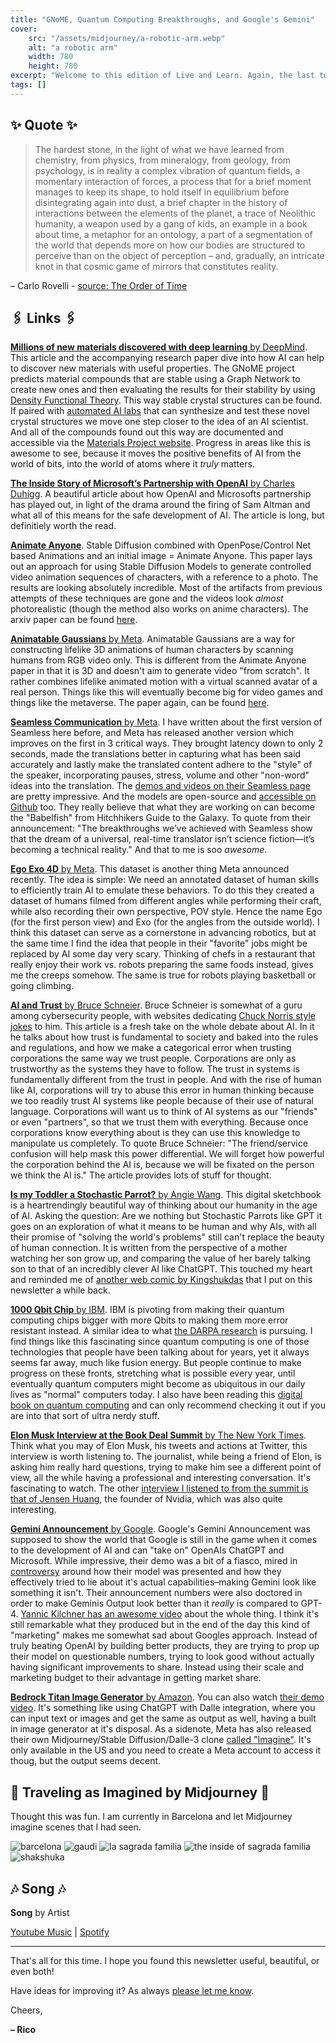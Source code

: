 ```yaml
---
title: "GNoME, Quantum Computing Breakthroughs, and Google's Gemini"
cover:
    src: "/assets/midjourney/a-robotic-arm.webp"
    alt: "a robotic arm"
    width: 780
    height: 780
excerpt: "Welcome to this edition of Live and Learn. Again, the last two weeks have been exploding in terms of announcements and awesome things that I have found. This edition is a wild mix: Robotic arms mimicking those of octopods, an essay about what it means to be human in the age of AI, crazy progress towards AI scientists, the interviews of the New York Book Deal Summit, the release of more powerful open source models, quantum computing breakthroughs, advancements on creating a universal AI translator, the Gemini Announcement by Google, the Animate Everyone paper and more... This newsletter is packed with nice things to read and learn about. I hope you enjoy it."
tags: []
---
```


## ✨ Quote ✨

> The hardest stone, in the light of what we have learned from chemistry, from physics, from mineralogy, from geology, from psychology, is in reality a complex vibration of quantum fields, a momentary interaction of forces, a process that for a brief moment manages to keep its shape, to hold itself in equilibrium before disintegrating again into dust, a brief chapter in the history of interactions between the elements of the planet, a trace of Neolithic humanity, a weapon used by a gang of kids, an example in a book about time, a metaphor for an ontology, a part of a segmentation of the world that depends more on how our bodies are structured to perceive than on the object of perception – and, gradually, an intricate knot in that cosmic game of mirrors that constitutes reality. 

– Carlo Rovelli - [source: The Order of Time](https://www.goodreads.com/quotes/9924738-the-hardest-stone-in-the-light-of-what-we-have)

## 🖇️ Links 🖇️

[**Millions of new materials discovered with deep learning** by DeepMind](https://deepmind.google/discover/blog/millions-of-new-materials-discovered-with-deep-learning/). This article and the accompanying research paper dive into how AI can help to discover new materials with useful properties. The GNoME project predicts material compounds that are stable using a Graph Network to create new ones and then evaluating the results for their stability by using [Density Functional Theory](https://en.wikipedia.org/wiki/Density_functional_theory). This way stable crystal structures can be found. If paired with [automated AI labs](https://www.nature.com/articles/s41586-023-06734-w) that can synthesize and test these novel crystal structures we move one step closer to the idea of an AI scientist. And all of the compounds found out this way are documented and accessible via the [Materials Project website](https://next-gen.materialsproject.org/). Progress in areas like this is awesome to see, because it moves the positive benefits of AI from the world of bits, into the world of atoms where it *truly* matters.

[**The Inside Story of Microsoft’s Partnership with OpenAI** by Charles Duhigg](https://www.newyorker.com/magazine/2023/12/11/the-inside-story-of-microsofts-partnership-with-openai). A beautiful article about how OpenAI and Microsofts partnership has played out, in light of the drama around the firing of Sam Altman and what all of this means for the safe development of AI. The article is long, but definitiely worth the read.

[**Animate Anyone**](https://humanaigc.github.io/animate-anyone/). Stable Diffusion combined with OpenPose/Control Net based Animations and an initial image = Animate Anyone. This paper lays out an approach for using Stable Diffusion Models to generate controlled video animation sequences of characters, with a reference to a photo. The results are looking absolutely incredible. Most of the artifacts from previous attempts of these techniques are gone and the videos look *almost* photorealistic (though the method also works on anime characters). The arxiv paper can be found [here](https://arxiv.org/pdf/2311.17117.pdf).

[**Animatable Gaussians** by Meta](https://animatable-gaussians.github.io/). Animatable Gaussians are a way for constructing lifelike 3D animations of human characters by scanning humans from RGB video only. This is different from the Animate Anyone paper in that it is 3D and doesn't aim to generate video "from scratch". It rather combines lifelike animated motion with a virtual scanned avatar of a real person. Things like this will eventually become big for video games and things like the metaverse. The paper again, can be found [here](https://arxiv.org/pdf/2311.16096.pdf).

[**Seamless Communication** by Meta](https://ai.meta.com/blog/seamless-communication/). I have written about the first version of Seamless here before, and Meta has released another version which improves on the first in 3 critical ways. They brought latency down to only 2 seconds, made the translations better in capturing what has been said accurately and lastly make the translated content adhere to the "style" of the speaker, incorporating pauses, stress, volume and other "non-word" ideas into the translation. The [demos and videos on their Seamless page](https://ai.meta.com/research/seamless-communication/) are pretty impressive. And the models are open-source and [accessible on Github](https://github.com/facebookresearch/seamless_communication) too. They really believe that what they are working on can become the "Babelfish" from Hitchhikers Guide to the Galaxy. To quote from their announcement: "The breakthroughs we’ve achieved with Seamless show that the dream of a universal, real-time translator isn’t science fiction—it’s becoming a technical reality." And that to me is soo *awesome*. 

[**Ego Exo 4D** by Meta](https://ai.meta.com/blog/ego-exo4d-video-learning-perception/). This dataset is another thing Meta announced recently. The idea is simple: We need an annotated dataset of human skills to efficiently train AI to emulate these behaviors. To do this they created a dataset of humans filmed from different angles while performing their craft, while also recording their own perspective, POV style. Hence the name Ego (for the first person view) and Exo (for the angles from the outside world). I think this dataset can serve as a cornerstone in advancing robotics, but at the same time I find the idea that people in their "favorite" jobs might be replaced by AI some day very scary. Thinking of chefs in a restaurant that really enjoy their work vs. robots preparing the same foods instead, gives me the creeps somehow. The same is true for robots playing basketball or going climbing.

[**AI and Trust** by Bruce Schneier](https://www.schneier.com/blog/archives/2023/12/ai-and-trust.html). Bruce Schneier is somewhat of a guru among cybersecurity people, with websites dedicating [Chuck Norris style jokes](https://www.schneierfacts.com/) to him. This article is a fresh take on the whole debate about AI. In it he talks about how trust is fundamental to society and baked into the rules and regulations, and how we make a categorical error when trusting corporations the same way we trust people. Corporations are only as trustworthy as the systems they have to follow. The trust in systems is fundamentally different from the trust in people. And with the rise of human like AI, corporations will try to abuse this error in human thinking because we too readily trust AI systems like people because of their use of natural language. Corporations will want us to think of AI systems as our "friends" or even "partners", so that we trust them with everything. Because once corporations know everything about is they can use this knowledge to manipulate us completely. To quote Bruce Schneier: "The friend/service confusion will help mask this power differential. We will forget how powerful the corporation behind the AI is, because we will be fixated on the person we think the AI is." The article provides lots of stuff for thought.

[**Is my Toddler a Stochastic Parrot?** by Angie Wang](https://www.newyorker.com/humor/sketchbook/is-my-toddler-a-stochastic-parrot). This digital sketchbook is a heartrendingly beautiful way of thinking about our humanity in the age of AI. Asking the question: Are we nothing but Stochastic Parrots like GPT it goes on an exploration of what it means to be human and why AIs, with all their promise of "solving the world's problems" still can't replace the beauty of human connection. It is written from the perspective of a mother watching her son grow up, and comparing the value of her barely talking son to that of an incredibly clever AI like ChatGPT. This touched my heart and reminded me of [another web comic by Kingshukdas](https://www.kingshukdas.com/notebook/marlo) that I put on this newsletter a while back. 

[**1000 Qbit Chip** by IBM](https://www.nature.com/articles/d41586-023-03854-1). IBM is pivoting from making their quantum computing chips bigger with more Qbits to making them more error resistant instead. A similar idea to what [the DARPA research](https://www.darpa.mil/news-events/2023-12-06) is pursuing. I find things like this fascinating since quantum computing is one of those technologies that people have been talking about for years, yet it always seems far away, much like fusion energy. But people continue to make progress on these fronts, stretching what is possible every year, until eventually quantum computers might become as ubiquitous in our daily lives as "normal" computers today. I also have been reading this [digital book on quantum computing](https://quantum.country/qcvc) and can only recommend checking it out if you are into that sort of ultra nerdy stuff. 

[**Elon Musk Interview at the Book Deal Summit** by The New York Times](https://www.youtube.com/watch?v=2BfMuHDfGJI). Think what you may of Elon Musk, his tweets and actions at Twitter, this interview is worth listening to. The journalist, while being a friend of Elon, is asking him really hard questions, trying to make him see a different point of view, all the while having a professional and interesting conversation. It's fascinating to watch. The other [interview I listened to from the summit is that of Jensen Huang](https://www.youtube.com/watch?v=Pkj-BLHs6dE), the founder of Nvidia, which was also quite interesting. 

[**Gemini Announcement** by Google](https://blog.google/technology/ai/google-gemini-ai/). Google's Gemini Announcement was supposed to show the world that Google is still in the game when it comes to the development of AI and can "take on" OpenAIs ChatGPT and Microsoft. While impressive, their demo was a bit of a fiasco, mired in [controversy](https://www.bloomberg.com/opinion/articles/2023-12-07/google-s-gemini-ai-model-looks-remarkable-but-it-s-still-behind-openai-s-gpt-4) around how their model was presented and how they effectively tried to lie about it's actual capabilities–making Gemini look like something it isn't. Their announcement numbers were also doctored in order to make Geminis Output look better than it *really* is compared to GPT-4. [Yannic Kilchner has an awesome video](https://www.youtube.com/watch?v=zut38E-BHH0) about the whole thing. I think it's still remarkable what they produced but in the end of the day this kind of "marketing" makes me somewhat sad about Googles approach. Instead of truly beating OpenAI by building better products, they are trying to prop up their model on questionable numbers, trying to look good without actually having significant improvements to share. Instead using their scale and marketing budget to their advantage in getting market share.

[**Bedrock Titan Image Generator** by Amazon](https://aws.amazon.com/bedrock/titan/). You can also watch [their demo video](https://www.youtube.com/watch?app=desktop&v=v2akUur4xho). It's something like using ChatGPT with Dalle integration, where you can input text or images and get the same as output as well, having a built in image generator at it's disposal. As a sidenote, Meta has also released their own Midjourney/Stable Diffusion/Dalle-3 clone [called "Imagine"](https://imagine.meta.com/). It's only available in the US and you need to create a Meta account to access it thoug, but the output seems decent.

## 🌌 Traveling as Imagined by Midjourney 🌌

Thought this was fun. I am currently in Barcelona and let Midjourney imagine scenes that I had seen.

![barcelona](/assets/midjourney/barcelona.webp)
![gaudi](/assets/midjourney/gaudi.webp)
![la sagrada familia](/assets/midjourney/la-sagrada-familia.webp)
![the inside of sagrada familia](/assets/midjourney/the-inside-of-sagrada-familia.webp)
![shakshuka](/assets/midjourney/shakshuka.webp)

## 🎶 Song 🎶

**Song** by Artist 

[Youtube Music]() | [Spotify]()

---

That's all for this time. I hope you found this newsletter useful, beautiful, or even both!

Have ideas for improving it? As always [please let me know](https://airtable.com/shro1VeyG4lkNXkx2). 

Cheers,

**– Rico**
